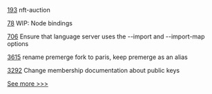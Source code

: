 
[193](https://github.com/hyperledger-labs/hyperledger-labs.github.io/pull/193) nft-auction

[78](https://github.com/hyperledger/fabric-protos/pull/78) WIP: Node bindings

[706](https://github.com/hyperledger-labs/solang/pull/706) Ensure that language server uses the --import and --import-map options

[3615](https://github.com/hyperledger/besu/pull/3615) rename premerge fork to paris, keep premerge as an alias

[3292](https://github.com/hyperledger/fabric/pull/3292) Change membership documentation about public keys


[See more >>>](https://start-here.hyperledger.org/pull-requests)
